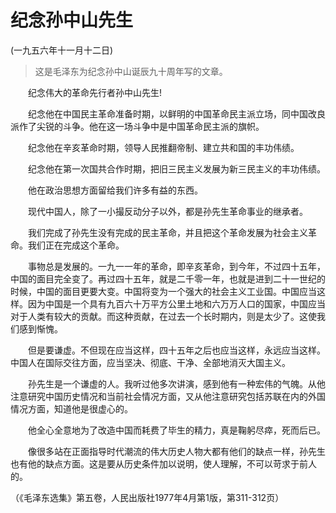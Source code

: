# 纪念孙中山先生  
(一九五六年十一月十二日)  
  
> 这是毛泽东为纪念孙中山诞辰九十周年写的文章。   
  
　　纪念伟大的革命先行者孙中山先生!   
  
　　纪念他在中国民主革命准备时期，以鲜明的中国革命民主派立场，同中国改良派作了尖锐的斗争。他在这一场斗争中是中国革命民主派的旗帜。   
  
　　纪念他在辛亥革命时期，领导人民推翻帝制、建立共和国的丰功伟绩。   
  
　　纪念他在第一次国共合作时期，把旧三民主义发展为新三民主义的丰功伟绩。   
  
　　他在政治思想方面留给我们许多有益的东西。   
  
　　现代中国人，除了一小撮反动分子以外，都是孙先生革命事业的继承者。   
  
　　我们完成了孙先生没有完成的民主革命，并且把这个革命发展为社会主义革命。我们正在完成这个革命。   
  
　　事物总是发展的。一九一一年的革命，即辛亥革命，到今年，不过四十五年，中国的面目完全变了。再过四十五年，就是二千零一年，也就是进到二十一世纪的时候，中国的面目更要大变。中国将变为一个强大的社会主义工业国。中国应当这样。因为中国是一个具有九百六十万平方公里土地和六万万人口的国家，中国应当对于人类有较大的贡献。而这种贡献，在过去一个长时期内，则是太少了。这使我们感到惭愧。   
  
　　但是要谦虚。不但现在应当这样，四十五年之后也应当这样，永远应当这样。中国人在国际交往方面，应当坚决、彻底、干净、全部地消灭大国主义。   
  
　　孙先生是一个谦虚的人。我听过他多次讲演，感到他有一种宏伟的气魄。从他注意研究中国历史情况和当前社会情况方面，又从他注意研究包括苏联在内的外国情况方面，知道他是很虚心的。   
  
　　他全心全意地为了改造中国而耗费了毕生的精力，真是鞠躬尽瘁，死而后已。   
  
　　像很多站在正面指导时代潮流的伟大历史人物大都有他们的缺点一样，孙先生也有他的缺点方面。这是要从历史条件加以说明，使人理解，不可以苛求于前人的。   
  
（《毛泽东选集》第五卷，人民出版社1977年4月第1版，第311-312页）   
  
  
   
  
　　   
  
  
